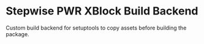 # Stepwise PWR XBlock Build Backend

Custom build backend for setuptools to copy assets before building the package.
